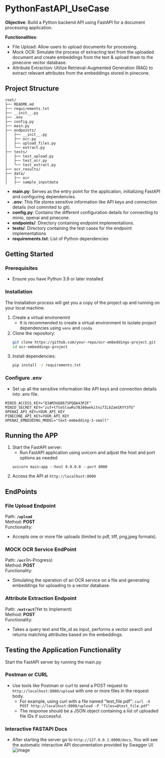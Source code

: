 # PythonFastAPI_UseCase
**Objective**: Build a Python backend API using FastAPI for a document processing application.

**Functionalities**:
- File Upload: Allow users to upload documents for processing.
- Mock OCR: Simulate the process of extracting text from the uploaded document and create embeddings from the text & upload them to the pinecone vector database.
- Attribute Extraction: Utilize Retrieval-Augmented Generation (RAG) to extract relevant attributes from the embeddings stored in pinecone.

## Project Structure
```
root/
├── README.md
├── requirements.txt
├── __init__.py
├── .env
├── config.py
├── main.py
├── endpoints/
│   ├── __init__.py
│   ├── ocr.py
│   ├── upload_files.py
│   └── extract.py
├── tests/
│   ├── test_upload.py
│   ├── test_ocr.py
│   └── test_extract.py
├── ocr_results/
├── data/
│   ├── ocr
│   ├── sample_inputdata
```

- **main.py**: Serves as the entry point for the application, initializing FastAPI and configuring dependencies.
- **.env**: This file stores sensitive information like API keys and connection details (not commited to git).
- **config.py**: Contains the different configuration details for connecting to minio, openai and pinecone.
- **endpoints/**: Directory containing endpoint implementations.
- **tests/**: Directory containing the test cases for the endpoint implementations
- **requirements.txt**: List of Python dependencies

## Getting Started

### Prerequisites
- Ensure you have Python 3.9 or later installed

### Installation
The Installation process will get you a copy of the project up and running on your local machine.
1. Create a virtual environemnt
   - It is recommended to create a virtual environment to isolate project dependencies using ```venv``` and ```conda```
1. Clone the repository:
   ```bash
   git clone https://github.com/your-repo/ocr-embeddings-project.git
   cd ocr-embeddings-project
   
2. Install dependencies:
   ```bash
   pip install -r requirements.txt

### Configure .env
- Set up all the sensitive information like API keys and connection details into .env file.
```
MINIO_ACCESS_KEY="Q3AM3UQ867SPQQA43P2F"
MINIO_SECRET_KEY="zuf+tfteSlswRu7BJ86wekitnifILbZam1KYY3TG"
OPENAI_API_KEY=YOUR_API_KEY
PINECONE_API_KEY=YOUR_API_KEY
OPENAI_EMBEDDING_MODEL="text-embedding-3-small"
```
## Running the APP
1. Start the FastAPI server:
   - Run FastAPI application using uvicorn and adjust the host and port options as needed
   ```
   uvicorn main:app --host 0.0.0.0 --port 8000
   ```
2. Access the API at `http://localhost:8000`

## EndPoints

### File Upload Endpoint
Path: **`/upload`**<br />
Method: **POST**<br />
Functionality:
- Accepts one or more file uploads (limited to pdf, tiff, png,jpeg formats).

### MOCK OCR Service EndPoint
Path: **`/ocr`**(In-Progress)<br />
Method: **POST**<br />
Functionality:
- Simulating the operation of an OCR service on a file and generating embeddings for uploading to a vector database.

### Attribute Extraction Endpoint
Path: **`/extract`**(Yet to Implement)<br />
Method: **POST**<br />
Functionality:
- Takes a query text and file_id as input, performs a vector search and returns matching attributes based on the embeddings.

## Testing the Application Functionality
Start the FastAPI server by running the main.py<br />
### Postman or CURL
- Use tools like Postman or curl to send a POST request to `http://localhost:8000/upload` with one or more files in the request body.
  - For example, using curl with a file named "test_file.pdf": `curl -X POST http://localhost:8000/upload -F "files=@test_file.pdf"`
  - The response should be a JSON object containing a list of uploaded file IDs if successful.
### Interactive FASTAPI Docs
- After starting the server go to `http://127.0.0.1:8000/docs`, You will see the automatic interactive API documentation provided by Swagger UI.
![image](https://github.com/Niranjankumar-c/PythonFastAPI_UseCase/assets/36450263/31a6b5db-9ec8-4e8e-8b26-cc1ee9ba24b3)
